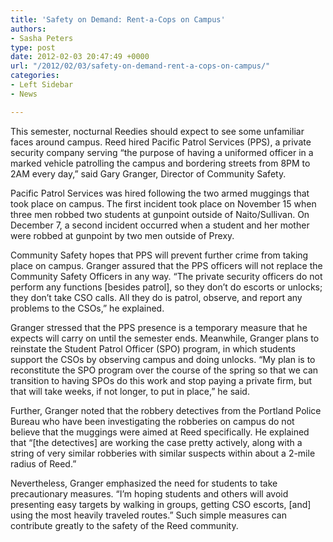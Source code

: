 ```yaml
---
title: 'Safety on Demand: Rent-a-Cops on Campus'
authors:
- Sasha Peters
type: post
date: 2012-02-03 20:47:49 +0000
url: "/2012/02/03/safety-on-demand-rent-a-cops-on-campus/"
categories:
- Left Sidebar
- News

---
```

This semester, nocturnal Reedies should expect to see some unfamiliar faces around campus. Reed hired Pacific Patrol Services (PPS), a private security company serving “the purpose of having a uniformed officer in a marked vehicle patrolling the campus and bordering streets from 8PM to 2AM every day,” said Gary Granger, Director of Community Safety.

Pacific Patrol Services was hired following the two armed muggings that took place on campus. The first incident took place on November 15 when three men robbed two students at gunpoint outside of Naito/Sullivan. On December 7, a second incident occurred when a student and her mother were robbed at gunpoint by two men outside of Prexy.

Community Safety hopes that PPS will prevent further crime from taking place on campus. Granger assured that the PPS officers will not replace the Community Safety Officers in any way. “The private security officers do not perform any functions [besides patrol], so they don&#8217;t do escorts or unlocks; they don&#8217;t take CSO calls. All they do is patrol, observe, and report any problems to the CSOs,” he explained.

Granger stressed that the PPS presence is a temporary measure that he expects will carry on until the semester ends. Meanwhile, Granger plans to reinstate the Student Patrol Officer (SPO) program, in which students support the CSOs by observing campus and doing unlocks. “My plan is to reconstitute the SPO program over the course of the spring so that we can transition to having SPOs do this work and stop paying a private firm, but that will take weeks, if not longer, to put in place,” he said.

Further, Granger noted that the robbery detectives from the Portland Police Bureau who have been investigating the robberies on campus do not believe that the muggings were aimed at Reed specifically. He explained that “[the detectives] are working the case pretty actively, along with a string of very similar robberies with similar suspects within about a 2-mile radius of Reed.”

Nevertheless, Granger emphasized the need for students to take precautionary measures. “I&#8217;m hoping students and others will avoid presenting easy targets by walking in groups, getting CSO escorts, [and] using the most heavily traveled routes.” Such simple measures can contribute greatly to the safety of the Reed community.